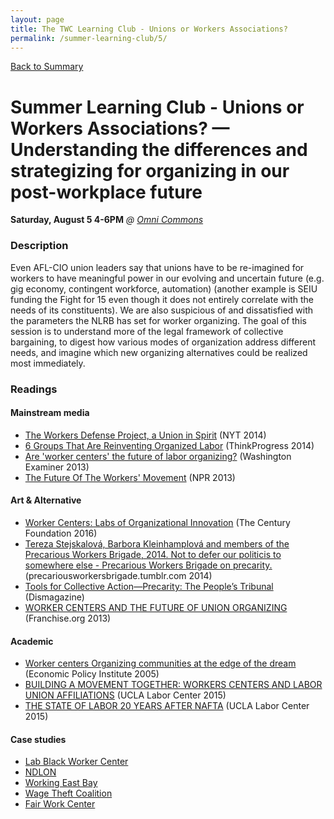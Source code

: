 ```yaml
---
layout: page
title: The TWC Learning Club - Unions or Workers Associations?
permalink: /summer-learning-club/5/
---
```

[Back to Summary](/summer-learning-club/)

# Summer Learning Club - Unions or Workers Associations? — Understanding the differences and strategizing for organizing in our post-workplace future
**Saturday, August 5 4-6PM**
*@ [Omni Commons](https://www.google.com/maps?q=4799+Shattuck,+Oakland,+California&oe=utf-8&um=1&ie=UTF-8&sa=X&ved=0ahUKEwiLqOeckfbUAhUJyoMKHbATDGUQ_AUICigB)*

### Description

Even AFL-CIO union leaders say that unions have to be re-imagined for workers to have meaningful power in our evolving and uncertain future (e.g. gig economy, contingent workforce, automation) (another example is SEIU funding the Fight for 15 even though it does not entirely correlate with the needs of its constituents). We are also suspicious of and dissatisfied with the parameters the NLRB has set for worker organizing. The goal of this session is to understand more of the legal framework of collective bargaining, to digest how various modes of organization address different needs, and imagine which new organizing alternatives could be realized most immediately.

### Readings

#### Mainstream media
- [The Workers Defense Project, a Union in Spirit](http://www.nytimes.com/2013/08/11/business/the-workers-defense-project-a-union-in-spirit.html) (NYT 2014)
- [6 Groups That Are Reinventing Organized Labor](https://thinkprogress.org/6-groups-that-are-reinventing-organized-labor-ee58fdba7b55) (ThinkProgress 2014)
- [Are 'worker centers' the future of labor organizing?](http://www.washingtonexaminer.com/are-worker-centers-the-future-of-labor-organizing/article/2536035) (Washington Examiner 2013)
- [The Future Of The Workers' Movement](http://www.npr.org/2013/05/20/185559550/the-future-of-the-workers-movement) (NPR 2013)

#### Art & Alternative
- [Worker Centers: Labs of Organizational Innovation](https://tcf.org/content/facts/worker-centers-labs-organizational-innovation/) (The Century Foundation 2016)
- [Tereza Stejskalová, Barbora Kleinhamplová and members of the Precarious Workers Brigade, 2014. Not to defer our politicis to somewhere else - Precarious Workers Brigade on precarity.](https://precariousworkersbrigade.tumblr.com/post/80879049340/tereza-stejskalov%C3%A1-barbora-kleinhamplov%C3%A1-and) (precariousworkersbrigade.tumblr.com 2014)
- [Tools for Collective Action—Precarity: The People’s Tribunal](http://dismagazine.com/discussion/21416/tools-for-collective-action-precarity-the-peoples-tribunal/) (Dismagazine)
- [WORKER CENTERS AND THE FUTURE OF UNION ORGANIZING](http://franchise.org/worker-centers-and-the-future-of-union-organizing-0) (Franchise.org 2013)

#### Academic
- [Worker centers Organizing communities at the edge of the dream](http://www.epi.org/publication/bp159/) (Economic Policy Institute 2005)
- [BUILDING A MOVEMENT TOGETHER: WORKERS CENTERS AND LABOR UNION AFFILIATIONS](https://www.labor.ucla.edu/publication/building-a-movement-together-workers-centers-and-labor-union-affiliations-2/) (UCLA Labor Center 2015)
- [THE STATE OF LABOR 20 YEARS AFTER NAFTA](https://www.labor.ucla.edu/publication/the-state-of-labor-20-years-after-nafta/) (UCLA Labor Center 2015)

#### Case studies
- [Lab Black Worker Center](http://lablackworkercenter.org/)
- [NDLON](http://www.ndlon.org/en/)
- [Working East Bay](http://workingeastbay.org/)
- [Wage Theft Coalition](https://wagetheftcoalition.com/)
- [Fair Work Center](http://fairworkcenter.org/)
